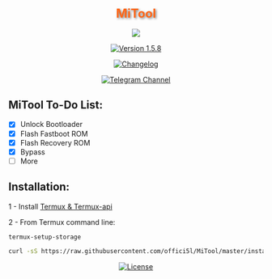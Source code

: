 <div align="center">

<h1 style="font-size: 24px; color: #FF6719; text-shadow: 2px 2px 4px rgba(0, 0, 0, 0.5);">MiTool</h1>

![](https://img.shields.io/badge/Compatible%20with%20Android(Termux)-black?logo=android&logoColor=green&style=for-the-badge)

[![Version 1.5.8](https://img.shields.io/badge/Version-1.5.8-brightgreen)](#)

[![Changelog](https://img.shields.io/badge/Changelog-brightgreen)](https://github.com/offici5l/MiTool/blob/main/CHANGELOG.md)

[![Telegram Channel](https://img.shields.io/badge/-telegram-red?color=white&logo=telegram&logoColor=blue)](https://t.me/Offici5l_Channel)

</div>

## MiTool To-Do List:

- [x] Unlock Bootloader
- [x] Flash Fastboot ROM
- [x] Flash Recovery ROM 
- [x] Bypass
- [ ] More

## Installation:

1 - Install [Termux & Termux-api](http://offici5l.github.io/d-termux.html)

2 - From Termux command line:
```bash
termux-setup-storage
```
```bash
curl -sS https://raw.githubusercontent.com/offici5l/MiTool/master/install.sh | bash
```

<div align="center">

[![License](https://img.shields.io/badge/License-Apache_2.0-blue.svg)](./LICENSE)







